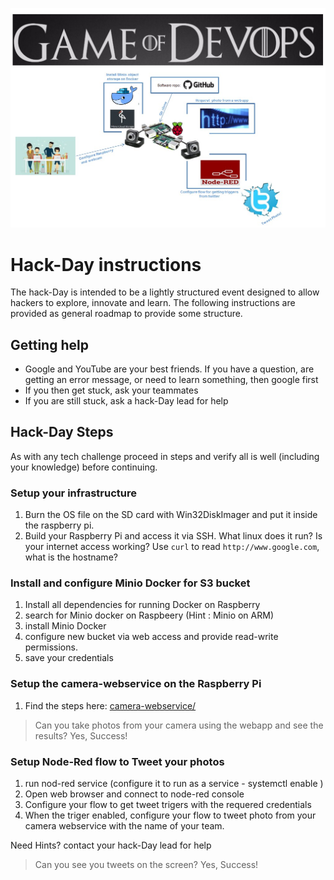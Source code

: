 ![alt text](https://github.com/Hadasba/DevOpsDayHack1/blob/master/GameOfDevOps.jpg)
# Hack-Day instructions

The hack-Day is intended to be a lightly structured event designed to allow hackers to explore, innovate and learn. The following instructions are provided as general roadmap to provide some structure.

## Getting help
* Google and YouTube are your best friends. If you have a question, are getting an error message, or need to learn something, then google first
* If you then get stuck, ask your teammates
* If you are still stuck, ask a hack-Day lead for help

## Hack-Day Steps

As with any tech challenge proceed in steps and verify all is well (including your knowledge) before continuing. 

### Setup your infrastructure
1. Burn the OS file on the SD card with Win32DiskImager and put it inside the raspberry pi.
1. Build your Raspberry Pi and access it via SSH.  What linux does it run?  Is your internet access working?  Use `curl` to read `http://www.google.com`, what is the hostname? 

### Install and configure Minio Docker for S3 bucket
1. Install all dependencies for running Docker on Raspberry 
2. search for Minio docker on Raspbeery (Hint : Minio on ARM)
3. install Minio Docker
4. configure new bucket via web access and provide read-write permissions.
5. save your credentials 

### Setup the camera-webservice on the Raspberry Pi
1. Find the steps here: [camera-webservice/](camera-webservice/)

> Can you take photos from your camera using the webapp and see the results?  Yes, Success!

### Setup Node-Red flow to Tweet your photos
1. run nod-red service (configure it to run as a service - systemctl enable ) 
2. Open web browser and connect to node-red console
2. Configure your flow to get tweet trigers with the requered credentials
3. When the triger enabled, configure your flow to tweet photo from your camera webservice with the name of your team.

Need Hints? contact your hack-Day lead for help

> Can you see you tweets on the screen?  Yes, Success!

